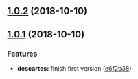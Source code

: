 <a name="1.0.2"></a>
## [1.0.2](https://github.com/petkit-io/ngx-table-descartes/compare/v1.0.1...v1.0.2) (2018-10-10)



<a name="1.0.1"></a>
## [1.0.1](https://github.com/petkit-io/ngx-table-descartes/compare/e6f2b38...v1.0.1) (2018-10-10)


### Features

* **descartes:** finish first version ([e6f2b38](https://github.com/petkit-io/ngx-table-descartes/commit/e6f2b38))



